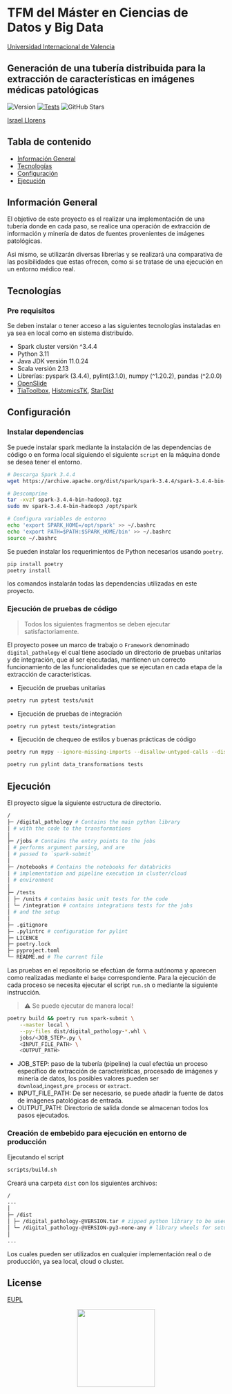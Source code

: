 # TFM del Máster en Ciencias de Datos y Big Data

[Universidad Internacional de Valencia](https://www.viu.es)

## Generación de una tubería distribuida para la extracción de características en imágenes médicas patológicas

<!-- ![Tests](https://img.shields.io/badge/tests-100%25%20passing-brightgreen) -->
![Version](https://img.shields.io/badge/version-1.0.0-blue)
[![Tests](https://github.com/sanchezis/MU-Big-Data-and-Data-Science-Image-Pathology-Pipeline/actions/workflows/tests.yml/badge.svg)](https://github.com/sanchezis/MU-Big-Data-and-Data-Science-Image-Pathology-Pipeline/actions/workflows/tests.yml)
![GitHub Stars](https://img.shields.io/github/stars/sanchezis/MU-Big-Data-and-Data-Science-Image-Pathology-Pipeline?logo=github&color=yellow)

<!--
<img src="https://oncampus.universidadviu.com/sites/viu/files/logo_crespon_0.png" width="100" />
-->

[Israel Llorens](https://www.linkedin.com/in/israel-llorens/)

## Tabla de contenido

* [Información General](#información-general)
* [Tecnologías](#tecnologías)
* [Configuración](#configuración)
* [Ejecución](#ejecución)

## Información General

El objetivo de este proyecto es el realizar una implementación de una tubería donde en cada paso, se realice una operación de extracción de información y minería de datos de fuentes provenientes de imágenes patológicas.

Asi mismo, se utilizarán diversas librerías y se realizará una comparativa de las posibilidades que estas ofrecen, como si se tratase de una ejecución en un entorno médico real.

## Tecnologías

### Pre requisitos

Se deben instalar o tener acceso a las siguientes tecnologías instaladas en ya sea en local como en sistema distribuido.

* Spark cluster versión ^3.4.4
* Python 3.11
* Java JDK versión 11.0.24
* Scala versión 2.13
* Librerías: pyspark (3.4.4), pylint(3.1.0), numpy (^1.20.2), pandas (^2.0.0)
* [OpenSlide](https://openslide.org/)
* [TiaToolbox](https://tia-toolbox.readthedocs.io/), [HistomicsTK](https://github.com/DigitalSlideArchive/HistomicsTK/tree/master), [StarDist](https://stardist.net/)

## Configuración

### Instalar dependencias

Se puede instalar spark mediante la instalación de las dependencias de código o en forma local siguiendo el siguiente `script` en la máquina donde se desea tener el entorno.

```bash
# Descarga Spark 3.4.4
wget https://archive.apache.org/dist/spark/spark-3.4.4/spark-3.4.4-bin-hadoop3.tgz

# Descomprime
tar -xvzf spark-3.4.4-bin-hadoop3.tgz
sudo mv spark-3.4.4-bin-hadoop3 /opt/spark

# Configura variables de entorno
echo 'export SPARK_HOME=/opt/spark' >> ~/.bashrc
echo 'export PATH=$PATH:$SPARK_HOME/bin' >> ~/.bashrc
source ~/.bashrc
```

Se pueden instalar los requerimientos de Python necesarios usando `poetry`.

```bash
pip install poetry
poetry install
```

los comandos instalarán todas las dependencias utilizadas en este proyecto.

### Ejecución de pruebas de código

 > Todos los siguientes fragmentos se deben ejecutar satisfactoriamente.

El proyecto posee un marco de trabajo o `Framework` denominado `digital_pathology` el cual tiene asociado un directorio de pruebas unitarias y de integración, que al ser ejecutadas, mantienen un correcto funcionamiento de las funcionalidades que se ejecutan en cada etapa de la extracción de características.

* Ejecución de pruebas unitarias

```bash
poetry run pytest tests/unit
```

* Ejecución de pruebas de integración

```bash
poetry run pytest tests/integration
```

* Ejecución de chequeo de estilos y buenas prácticas de código

```bash
poetry run mypy --ignore-missing-imports --disallow-untyped-calls --disallow-untyped-defs --disallow-incomplete-defs digital_pathology tests

poetry run pylint data_transformations tests
```

## Ejecución

El proyecto sigue la siguiente estructura de directorio.

```bash
/
├─ /digital_pathology # Contains the main python library
│ # with the code to the transformations
│
├─ /jobs # Contains the entry points to the jobs
│ # performs argument parsing, and are
│ # passed to `spark-submit`
│
├─ /notebooks # Contains the notebooks for databricks
│ # implementation and pipeline execution in cluster/cloud
│ # environment
│
├─ /tests
│ ├─ /units # contains basic unit tests for the code
│ └─ /integration # contains integrations tests for the jobs
│ # and the setup
│
├─ .gitignore
├─ .pylintrc # configuration for pylint
├─ LICENCE
├─ poetry.lock
├─ pyproject.toml
└─ README.md # The current file
```

Las pruebas en el repositorio se efectúan de forma autónoma y aparecen como realizadas mediante el `badge` correspondiente. Para la ejecución de cada proceso se necesita ejecutar el script `run.sh` o mediante la siguiente instrucción.

> ⚠️ Se puede ejecutar de manera local!

```bash
poetry build && poetry run spark-submit \
    --master local \
    --py-files dist/digital_pathology-*.whl \
    jobs/<JOB_STEP>.py \
    <INPUT_FILE_PATH> \
    <OUTPUT_PATH>
```

* JOB_STEP: paso de la tubería (pipeline) la cual efectúa un proceso específico de extracción de características, procesado de imágenes y minería de datos, los posibles valores pueden ser `download`,`ingest`,`pre_process` or `extract`.
* INPUT_FILE_PATH: De ser necesario, se puede añadir la fuente de datos de imágenes patológicas de entrada.
* OUTPUT_PATH: Directorio de salida donde se almacenan todos los pasos ejecutados.

### Creación de embebido para ejecución en entorno de producción

Ejecutando el script

```bash
scripts/build.sh
```

Creará una carpeta `dist` con los siguientes archivos:

```bash
/
...
│
├─ /dist
│ ├─ /digital_pathology-@VERSION.tar # zipped python library to be used for executors
│ └─ /digital_pathology-@VERSION-py3-none-any # library wheels for setup and installation
│
...
```

Los cuales pueden ser utilizados en cualquier implementación real o de producción, ya sea local, cloud o cluster.

## License

<!-- [MIT](https://choosealicense.com/licenses/mit/) -->
[EUPL](https://raw.githubusercontent.com/sanchezis/MU-Big-Data-and-Data-Science-Image-Pathology-Pipeline/refs/heads/main/LICENSE)

<p align="center">
<img src="https://www.universidadviu.com/sites/universidadviu.com/themes/custom/universidadviu_com/logo.webp" width="180" />
</p>
